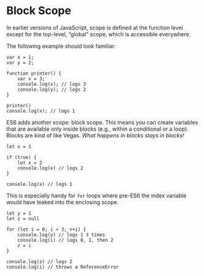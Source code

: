 # Block Scope

In earlier versions of JavaScript, scope is defined at the function level except for the top-level, “global” scope, which is accessible everywhere.

The following example should look familiar:

    var x = 1;
    var y = 2;

    function printer() {
        var x = 3;
        console.log(x); // logs 3
        console.log(y); // logs 2
    }

    printer()
    console.log(x); // logs 1

ES6 adds another scope: block scope. This means you can create variables that are available only inside blocks (e.g., within a conditional or a loop). Blocks are kind of like Vegas. _What happens in blocks stays in blocks!_

    let x = 1

    if (true) {
        let x = 2
        console.log(x) // logs 2
    }

    console.log(x) // logs 1

This is especially handy for `for` loops where pre-ES6 the index variable would have leaked into the enclosing scope.

    let y = 1
    let z = null

    for (let i = 0; i < 3; ++i) {
        console.log(y) // logs 1 3 times
        console.log(i) // logs 0, 1, then 2
        z = i
    }

    console.log(z) // logs 2
    console.log(i) // throws a ReferenceError
